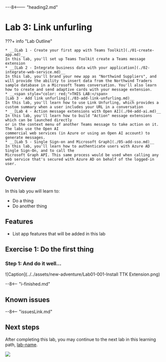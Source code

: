 ---8<--- "heading2.md"

# Lab 3: Link unfurling

???+ info "Lab Outline"

    * __[Lab 1 - Create your first app with Teams Toolkit](./01-create-app.md)__
    In this lab, you'll set up Teams Toolkit create a Teams message extension
    * __[Lab 2 - Integrate business data with your application](./02-integrate-web-service.md)__
    In this lab, you'll brand your new app as "Northwind Suppliers", and will provide the ability to insert data from the Northwind Traders sample database in a Microsoft Teams conversation. You'll also learn how to create and send adaptive cards with your message extension.
    * __<span style="color: red;">THIS LAB:</span>
    [Lab 3 - Add link unfurling](./03-add-link-unfurling.md)__
    In this lab, you'll learn how to use Link Unfurling, which provides a custom summary when a user includes your URL in a conversation
    * __[Lab 4 - Action message extensions with Open AI](./04-add-ai.md)__
    In this lab, you'll learn how to build "Action" message extensions which can be launched directly
    or in the context menu of another Teams message to take action on it. The labs use the Open AI
    commercial web services (in Azure or using an Open AI account) to generate messages.
    * __[Lab 5 - Single Sign-on and Microsoft Graph](./05-add-sso.md)__
    In this lab, you'll learn how to authenticate users with Azure AD Single Sign-On, and to call the
    Microsoft Graph API. This same process would be used when calling any
    web service that's secured with Azure AD on behalf of the logged-in user.


## Overview

In this lab you will learn to:

- Do a thing
- Do another thing

## Features

- List app features that will be added in this lab

## Exercise 1: Do the first thing

### Step 1: And do it well...

![Caption](../../assets/new-adventure/Lab01-001-Install TTK Extension.png)



--8<-- "i-finished.md"

## Known issues

--8<-- "issuesLink.md"

## Next steps

After completing this lab, you may continue to the next lab in this learning path, [lab-name](./02-lab-something.md).

<img src="https://pnptelemetry.azurewebsites.net/app-camp/new-adventure/Lab0x" />

